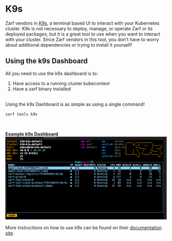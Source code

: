 # K9s

Zarf vendors in [K9s](https://k9scli.io/), a terminal based UI to interact with your Kubernetes cluster. K9s is not necessary to deploy, manage, or operate Zarf or its deployed packages, but it is a great tool to use when you want to interact with your cluster. Since Zarf vendors in this tool, you don't have to worry about additional dependencies or trying to install it yourself!


## Using the k9s Dashboard

All you need to use the k9s dashboard is to:
1. Have access to a running cluster kubecontext
1. Have a zarf binary installed

<br />
Using the k9s Dashboard is as simple as using a single command!

```bash
zarf tools k9s
```
<br />

**Example k9s Dashboard**
![k9s dashboard](../.images/dashboard/k9s_dashboard_example.png)

More instructions on how to use k9s can be found on their [documentation site](https://k9scli.io/topics/commands/).
